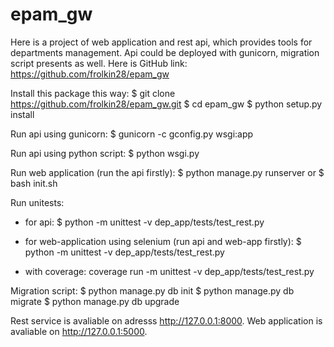 # epam_gw
Here is a project of web application and rest api, which provides tools for departments management.
Api could be deployed with gunicorn, migration script presents as well.
Here is GitHub link: https://github.com/frolkin28/epam_gw

Install this package this way:
$ git clone https://github.com/frolkin28/epam_gw.git
$ cd epam_gw
$ python setup.py install

Run api using gunicorn:
$ gunicorn -c gconfig.py wsgi:app

Run api using python script:
$ python wsgi.py

Run web application (run the api firstly):
$ python manage.py runserver 
or 
$ bash init.sh

Run unitests:
- for api:
$ python -m unittest -v dep_app/tests/test_rest.py

- for web-application using selenium (run api and web-app firstly):
$ python -m unittest -v dep_app/tests/test_rest.py

- with coverage:
coverage run -m unittest -v dep_app/tests/test_rest.py

Migration script:
$ python manage.py db init
$ python manage.py db migrate
$ python manage.py db upgrade

Rest service is avaliable on adresss http://127.0.0.1:8000. Web application is avaliable on http://127.0.0.1:5000.
